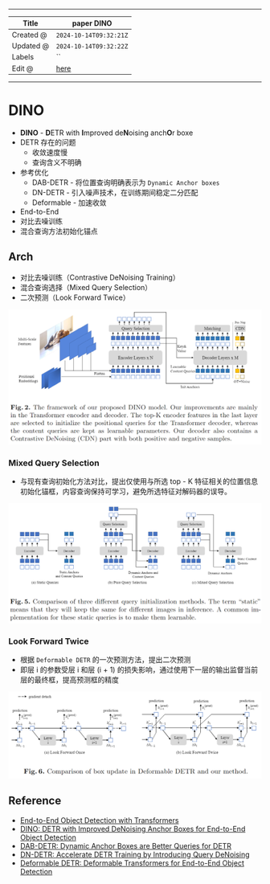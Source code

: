 -----

| Title     | paper DINO                                            |
| --------- | ----------------------------------------------------- |
| Created @ | `2024-10-14T09:32:21Z`                                |
| Updated @ | `2024-10-14T09:32:22Z`                                |
| Labels    | \`\`                                                  |
| Edit @    | [here](https://github.com/junxnone/aiwiki/issues/483) |

-----

# DINO

  - **DINO** - **D**ETR with **I**mproved de**N**oising anch**O**r boxe
  - DETR 存在的问题
      - 收敛速度慢
      - 查询含义不明确
  - 参考优化
      - DAB-DETR - 将位置查询明确表示为 `Dynamic Anchor boxes`
      - DN-DETR - 引入噪声技术，在训练期间稳定二分匹配
      - Deformable - 加速收敛
  - End-to-End
  - 对比去噪训练
  - 混合查询方法初始化锚点

## Arch

  - 对比去噪训练（Contrastive DeNoising Training）
  - 混合查询选择（Mixed Query Selection）
  - 二次预测（Look Forward Twice）

![image](media/90e93f9f2f7b3b6ad395b2cfdbc53786b98fb8c9.png)

### Mixed Query Selection

  - 与现有查询初始化方法对比，提出仅使用与所选 top - K
    特征相关的位置信息初始化锚框，内容查询保持可学习，避免所选特征对解码器的误导。

![image](media/bf0cfbbf2168842b54d7f8b323ac588e15284533.png)

### Look Forward Twice

  - 根据 `Deformable DETR` 的一次预测方法，提出二次预测
  - 即层 i 的参数受层 i 和层 (i + 1) 的损失影响，通过使用下一层的输出监督当前层的最终框，提高预测框的精度

![image](media/e3d2af855809e126b6bd8968135faa7e17f7516f.png)

## Reference

  - [End-to-End Object Detection with
    Transformers](https://arxiv.org/abs/2005.12872)
  - [DINO: DETR with Improved DeNoising Anchor Boxes for End-to-End
    Object Detection](https://arxiv.org/abs/2203.03605)
  - [DAB-DETR: Dynamic Anchor Boxes are Better Queries for
    DETR](https://arxiv.org/abs/2201.12329)
  - [DN-DETR: Accelerate DETR Training by Introducing Query
    DeNoising](https://arxiv.org/abs/2203.01305)
  - [Deformable DETR: Deformable Transformers for End-to-End Object
    Detection](https://arxiv.org/abs/2010.04159)

